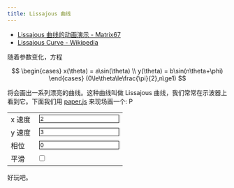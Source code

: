 ```yaml
---
title: Lissajous 曲线
---
```


- [Lissajous 曲线的动画演示 - Matrix67][1]
- [Lissajous Curve - Wikipedia][2]

随着参数变化，方程

$$
\begin{cases}
    x(\theta) = a\sin(\theta) \\
    y(\theta) = b\sin(n\theta+\phi)
\end{cases}
(0\le\theta\le\frac{\pi}{2},n\ge1)
$$

将会画出一系列漂亮的曲线。这种曲线叫做 Lissajous 曲线，我们常常在示波器上看到它。下面我们用 [paper.js][3] 来现场画一个: P

[1]: https://www.matrix67.com/blog/archives/6947
[2]: https://en.wikipedia.org/wiki/Lissajous_curve
[3]: http://paperjs.org

<style>input{border:1px solid black;margin-left:.25em}</style>
<table>
<tr>
    <td><label for="a">x 速度</label></td>
    <td><input type="number" id="a" value="2"></td>
</tr>
<tr>
    <td><label for="b">y 速度</label></td>
    <td><input type="number" id="b" value="3"></td>
</tr>
<tr>
    <td><label for="phi"><script type="math/tex">\phi</script> 相位</label></td>
    <td><input type="number" id="phi" value="0" step="0.1"></td>
</tr>
<tr>
    <td><label for="smooth">平滑</label></td>
    <td><input id="smooth" type="checkbox"></td>
</tr>
</table>
<canvas style="width:100%;height:100%;margin:14px 0" id="lissajous" resize></canvas>
<script src="https://cdnjs.cloudflare.com/ajax/libs/paper.js/0.11.5/paper-full.min.js"></script>
<script>
'use strict';
(function(){
    paper.install(window);
    paper.setup(document.getElementById('lissajous'));
    var radius, pCenter, circle;
    var xA = 0, a = 2, xB = 0, b = 3, step = 0.01;
    var pA, pB, cA, cB, lA, lB;
    var cC, bpath, t = 0, target = 0;

    function init() {
        radius = paper.view.viewSize.height / 2;
        pCenter = paper.view.center;
    }

    function refresh(c) {
        xA = 0;
        xB = +phi.value;
        if (circle) circle.remove();
        circle = new Path.Circle(pCenter, radius);
        circle.strokeColor = 'skyblue';
        if (!pA) pA = new Point(pCenter.x - radius, radius);
        if (!pB) pB = new Point(pCenter.x - radius, radius);
        if (!cA) cA = new Path.Circle({
            center: pA, radius: 3, fillColor: 'red'
        });
        if (!cB) cB = new Path.Circle({
            center: pB, radius: 3, fillColor: 'green'
        });
        if (!cC) cC = new Path.Circle({
            center: [100, 100], radius: 3, fillColor: 'royalblue'
        });
        if (!lA) lA = new Path.Line(
            new Point(pCenter.x - radius, 0),
            new Point(pCenter.x - radius, radius * 2)
        );
        lA.strokeColor = 'darkred';
        if (!lB) lB = new Path.Line(
            new Point(pCenter.x - radius, radius),
            new Point(pCenter.x + radius, radius)
        );
        lB.strokeColor = 'darkgreen';
        if (bpath) bpath.remove();
        bpath = new Path();
        bpath.strokeColor = 'royalblue';
        circle.strokeColor.alpha = 1;
        lA.strokeColor.alpha     = 1;
        lB.strokeColor.alpha     = 1;
        cA.fillColor.alpha       = 1;
        cB.fillColor.alpha       = 1;
        cC.fillColor.alpha       = 1;
    }

    var ia = document.getElementById('a');
    var ib = document.getElementById('b');
    var phi = document.getElementById('phi');
    var smooth = document.getElementById('smooth');
    function onChange() {
        a = +ia.value;
        b = +ib.value;
        refresh();
        target = t + Math.round(Math.PI * 100);
        view.onFrame = function(event) {
            t = event.count;
            if (event.count <= target + 20) {
                pA.set(
                    pCenter.x + radius * Math.sin(xA += a * step),
                    pCenter.y + radius * Math.cos(xA += a * step)
                );
                cA.position = pA;
                cC.position.x = lA.position.x = pA.x;
                pB.set(
                    pCenter.x + radius * Math.sin(xB += b * step),
                    pCenter.y + radius * Math.cos(xB += b * step)
                );
                cB.position = pB;
                cC.position.y = lB.position.y = pB.y;
                bpath.add(cC.position);
                if (smooth.checked)
                    bpath.smooth();
            }
            if (event.count > target) {
                circle.strokeColor.alpha -= 0.05;
                lA.strokeColor.alpha     -= 0.05;
                lB.strokeColor.alpha     -= 0.05;
                cA.fillColor.alpha       -= 0.05;
                cB.fillColor.alpha       -= 0.05;
                cC.fillColor.alpha       -= 0.05;
                if (circle.strokeColor.alpha <= 0) {
                    view.onFrame = null;
                }
            }
        };
        view.draw();
    }
    ia.addEventListener('change', onChange, false);
    ib.addEventListener('change', onChange, false);
    phi.addEventListener('change', onChange, false);
    smooth.addEventListener('change', onChange, false);
    init();
    onChange();
})();
</script>

好玩吧。
